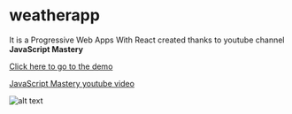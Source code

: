 # weatherapp

It is a Progressive Web Apps With React created thanks to youtube channel **JavaScript Mastery**

[Click here to go to the demo](https://gamentionkray.github.io/weatherapp/)

[JavaScript Mastery youtube video](https://youtu.be/C6S-SOqAX-k)

![alt text](https://i.ibb.co/NsP7Ls5/weather-app.png)

